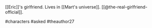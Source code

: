 [[Eric]]'s girlfriend. Lives in [[Mart's universe]]. [[@the-real-girlfriend-official]].

#characters #asked #theauthor27 